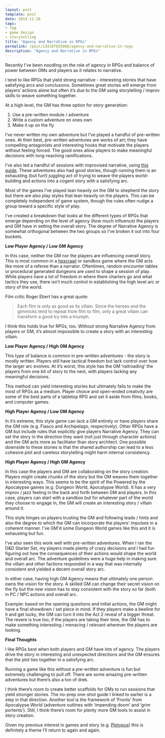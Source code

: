 ```yaml
---
layout: post
template: post
date: 2015-11-28
tags:
- rpg
- game design
- storytelling
title: "Agency and Narrative in RPGs"
permalink: /post/134107035888/agency-and-narrative-in-rpgs
description: "Agency and Narrative in RPGs"
---
```

<p>Recently I’ve been noodling on the role of agency in RPGs and balance of power between GMs and players as it relates to narrative.</p><p>I tend to like RPGs that yield strong narrative - interesting stories that have satisfying arcs and conclusions. Sometimes great stories will emerge from players’ actions alone but often it’s due to the GM using storytelling / improv skills to weave something together.</p><p>At a high level, the GM has three option for story generation:<br></p><ol><li>Use a pre-written module / adventure<br></li><li>Write a custom adventure on ones own</li><li>Make it up on the fly</li></ol><p>I’ve never written my own adventure but I’ve played a handful of pre-written ones. At their best, pre-written adventures are works of art; they have compelling antagonists and interesting hooks that motivate the players without feeling forced. The good ones allow players to make meaningful decisions with long-reaching ramifications.</p><p>I’ve also led a handful of sessions with improvised narrative, using <a href="https://docs.google.com/document/d/17ypjtlHfcwqrU_-x4b7o0e8tZ_dN2TiNLUu48MLAw7Y/edit">this guide</a>. These adventures also had good stories, though running them is an exhausting (but fun!) juggling act of trying to weave the players world-building and actions into a cogent story with a satisfying arc.</p><p>Most of the games I’ve played lean heavily on the GM to shepherd the story but there are also play styles that lean heavily on the players. This can be completely independent of game system, though the rules often nudge a group toward a specific style of play.</p><p>I’ve created a breakdown that looks at the different types of RPGs that emerge depending on the level of agency (how much influence) the players and GM have in setting the overall story. The degree of Narrative Agency is somewhat orthogonal between the two groups so I’ve broken it out into four buckets.</p><p><b>Low Player Agency / Low GM Agency</b><br></p><p>In this case, neither the GM nor the players are influencing overall story. This is most common in a <a href="http://thealexandrian.net/wordpress/17308/roleplaying-games/hexcrawl">hexcrawl</a>&nbsp;or sandbox game where the GM acts like more of a referee than a narrator. Oftentimes, random encounter tables or procedural generated dungeons are used to shape a session of play. While players have a lot of freedom in where there charters go and what tactics they use, there isn’t much control in establishing the high level arc or story of the world.</p><p>Film critic Roger Ebert has a great quote:</p><blockquote><p>

Each film is only as good as its villain. Since the heroes and the gimmicks tend to repeat from film to film, only a great villain can transform a good try into a triumph.</p></blockquote><p>I think this holds true for RPGs, too. Without strong Narrative Agency from players or GM, it’s almost impossible to create a story with an interesting villain.</p><p><b>Low Player Agency / High GM Agency</b></p><p>This type of balance is common in pre-written adventures - the story is mostly written. Players still have tactical freedom but lack control over how the larger arc evolves. At it’s worst, this style has the GM&nbsp;‘railroading’ the players from one bit of story to the next, with players lacking any meaningful decisions.</p><p>This method can yield interesting stories but ultimately fails to make the most of RPGs as a medium. Player choice and open-ended creativity are some of the best parts of a tabletop RPG and set it aside from films, books, and computer games.</p><p><b>High Player Agency / Low GM Agency</b></p><p>In it’s extreme, this style game can lack a GM entirely or have players share the GM role (e.g. Fiasco and Archipelago, respectively). Other RPGs have a GM but include rules that explicitly give players Narrative Agency. They can set the story in the direction they want (not just through character actions) and the GM acts more as facilitator than story architect. One possible downside to these stories is that the shared authorship can lead to a less cohesive plot and careless storytelling might harm internal consistency.</p><p><b>High Player Agency / High GM Agency</b></p><p>In this case the players and GM are collaborating on the story creation. Players might create chunks of the story but the GM weaves them together in interesting ways. This seems to be the spirit of the Powered by the Apocalypse games (e.g. Dungeon World, Apocalypse World). It has a very improv / jazz feeling in the back and forth between GM and players. In this case, players can start with a sandbox but for whatever part of the world they choose to engage in, the GM will create an interesting story / villain around it.</p><p>This style hinges on players trusting the GM and following leads / hints and also the degree to which the GM can incorporate the players’ impulses in a coherent manner. I've GM'd some Dungeon World games like this and it is exhausting but fun.<br></p><p>I’ve also seen this work well with pre-written adventures. When I ran the D&amp;D Starter Set, my players made plenty of crazy decisions and I had fun figuring out how the consequences of their actions would shape the world and overall arc. The adventure guidelines were a huge help in making sure the villain and other factions responded in a way that was internally consistent and yielded a decent overall story arc.</p><p>In either case, having high GM Agency means that ultimately one person owns the vision for the story. A skilled GM can change their secret vision on the fly but the new vision has to stay consistent with the story so far (both in PC / NPC actions and overall arc.</p><p>Example: based on the opening questions and initial actions, the GM might have a final showdown / set piece in mind. If they players make a beeline for it and get lucky, the GM can turn it into the Act 2 reveal of a bigger threat. The revere is true too, if the players are taking their time, the GM has to make something interesting / menacing / relevant wherever the players are looking.<br></p><p><b>Final Thoughts</b></p><p>I like RPGs best when both players and GM have lots of agency. The players drive the story in interesting and unexpected directions and the GM ensures that the plot ties together in a satisfying arc.</p><p>Running a game like this without a pre-written adventure is fun but extremely challenging to pull off. There are some amazing pre-written adventures but there’s also a ton of drek.</p><p>I think there’s room to create better scaffolds for GMs to run sessions that yield stronger stories. The no-prep one-shot guide I linked to earlier is a step in that direction. Another tool is the framework of&nbsp;‘Fronts’ from Apocalypse World (adventure outlines with ‘impending doom’ and ‘grim portents’). Still, I think there’s room for plenty more GM tools to assist in story creation.</p><p>Given my previous interest in games and story (e.g. <a href="http://plotypus.com/">Plotypus</a>) this is definitely a theme I’ll return to again and again.</p>